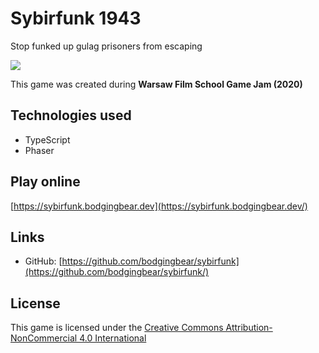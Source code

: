 # Sybirfunk 1943

Stop funked up gulag prisoners from escaping

![ ](https://raw.githubusercontent.com/sybirfunk/airplane/master/website/screenshot.png)

This game was created during **Warsaw Film School Game Jam (2020)**

## Technologies used
* TypeScript
* Phaser

## Play online

[https://sybirfunk.bodgingbear.dev](https://sybirfunk.bodgingbear.dev/)

## Links
* GitHub: [https://github.com/bodgingbear/sybirfunk](https://github.com/bodgingbear/sybirfunk/)

## License
This game is licensed under the [Creative Commons Attribution-NonCommercial 4.0 International](https://github.com/bodgingbear/airplane/blob/master/LICENSE.md)
